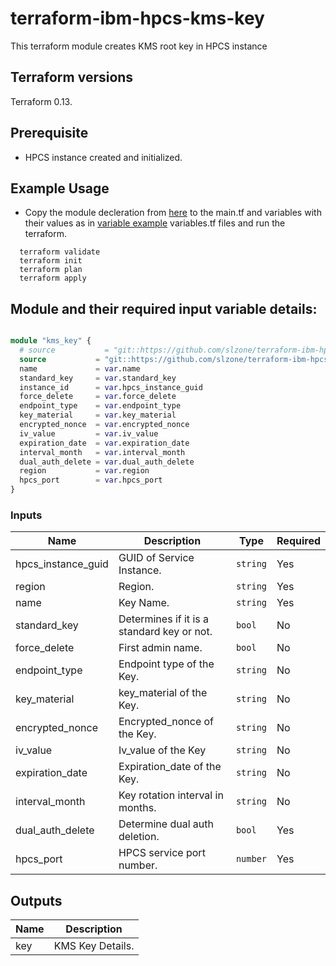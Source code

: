 # terraform-ibm-hpcs-kms-key
This terraform module creates KMS root key in HPCS instance

## Terraform versions

Terraform 0.13.

## Prerequisite
* HPCS instance created and initialized.

## Example Usage
* Copy the module decleration from [here](./test/stages/stage0.tf) to the main.tf and variables with their values as in [variable example](./test/stages/variables.tf) variables.tf files and run the terraform.
```hcl
  terraform validate
  terraform init
  terraform plan
  terraform apply
```

## Module and their required input variable details:

```terraform

module "kms_key" {
  # source           = "git::https://github.com/slzone/terraform-ibm-hpcs-kms.key.git"
  source           = "git::https://github.com/slzone/terraform-ibm-hpcs-kms-key.git?ref=hpcs-kms-dev"
  name             = var.name
  standard_key     = var.standard_key
  instance_id      = var.hpcs_instance_guid
  force_delete     = var.force_delete
  endpoint_type    = var.endpoint_type
  key_material     = var.key_material
  encrypted_nonce  = var.encrypted_nonce
  iv_value         = var.iv_value
  expiration_date  = var.expiration_date
  interval_month   = var.interval_month
  dual_auth_delete = var.dual_auth_delete
  region           = var.region
  hpcs_port        = var.hpcs_port
}

```

### Inputs

| Name              | Description                                                             | Type     |Required |
|-------------------|------------------------------------------------------------------------ |----------|---------|
| hpcs_instance_guid| GUID of Service Instance.                                               | `string` | Yes     |
| region            | Region.                                                                 | `string` | Yes     |   
| name              | Key Name.                                                               | `string` | Yes     |
| standard_key      | Determines if it is a standard key or not.                              | `bool`   | No      | 
| force_delete      | First admin name.                                                       | `bool`   | No      |
| endpoint_type     | Endpoint type of the Key.                                               | `string` | No      |
| key_material      | key_material of the Key.                                                | `string` | No      |
| encrypted_nonce   | Encrypted_nonce of the Key.                                             | `string` | No      |
| iv_value          | Iv_value of the Key                                                     | `string` | No      |
| expiration_date   | Expiration_date of the Key.                                             | `string` | No      |
| interval_month    | Key rotation interval in months.                                        | `string` | No      |
| dual_auth_delete  | Determine dual auth deletion.                                           | `bool`   | Yes     |
| hpcs_port         | HPCS service port number.                                               | `number` | Yes     |


## Outputs
| Name         | Description     |
|--------------|-----------------|
| key          | KMS Key Details.|